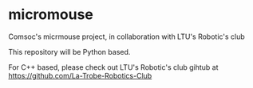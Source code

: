# micromouse
Comsoc's micrmouse project, in collaboration with LTU's Robotic's club

This repository will be Python based.

For C++ based, please check out LTU's Robotic's club gihtub at https://github.com/La-Trobe-Robotics-Club
